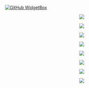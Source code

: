 [![GitHub WidgetBox](https://github-widgetbox.vercel.app/api/profile?username=Kenneth&data=followers,repositories,stars,commits)](https://github.com/Jurredr/github-widgetbox)

<p align="center">
  <a href="#">
    <img src="https://skillicons.dev/icons?i=idea,java,spring,git,maven,gradle,graphql" />
  </a>
</p>
<p align="center">
  <a href="#">
    <img src="https://skillicons.dev/icons?i=mysql,redis,mongodb,postgres" />
  </a>
</p>
<p align="center">
  <a href="#">
    <img src="https://skillicons.dev/icons?i=nginx,nodejs,js,ts,html,css" />
  </a>
</p>
<p align="center">
  <a href="#">
    <img src="https://skillicons.dev/icons?i=vue,vite" />
  </a>
</p>
<p align="center">
  <a href="#">
    <img src="https://skillicons.dev/icons?i=md,ps,bash" />
  </a>
</p>
<p align="center">
  <a href="#">
    <img src="https://skillicons.dev/icons?i=linux,docker,kubernetes" />
  </a>
</p>
<p align="center">
  <a href="#">
    <img src="https://skillicons.dev/icons?i=jenkins,prometheus,grafana,github,gitlab" />
  </a>
</p>
<p align="center">
  <a href="#">
    <img src="https://skillicons.dev/icons?i=instagram,twitter" />
  </a>
</p>


[//]: # (![svg]&#40;https://raw.githubusercontent.com/kenneth-bro/kenneth-bro/main/profile-3d-contrib/profile-night-rainbow.svg&#41;)